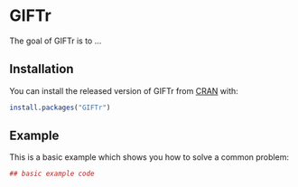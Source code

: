 # GIFTr

The goal of GIFTr is to ...

## Installation

You can install the released version of GIFTr from [CRAN](https://CRAN.R-project.org) with:

``` r
install.packages("GIFTr")
```

## Example

This is a basic example which shows you how to solve a common problem:

``` r
## basic example code
```

